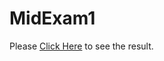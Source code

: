 # MidExam1

Please [Click Here](https://anushavalasapalli-97.github.io/MidExam1/) to see the result.
